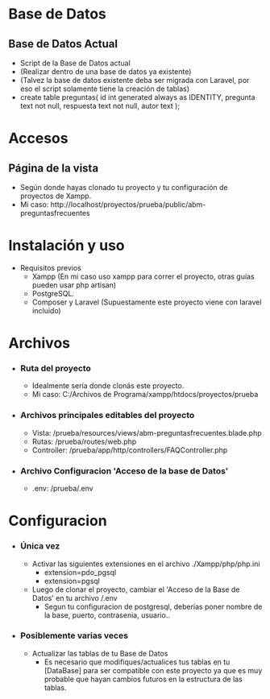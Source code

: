 # Base de Datos
## Base de Datos Actual
* Script de la Base de Datos actual
* (Realizar dentro de una base de datos ya existente)
* (Talvez la base de datos existente deba ser migrada con Laravel, por eso el script solamente tiene la creación de tablas)
* create table preguntas(
    id int generated always as IDENTITY,
    pregunta text not null,
    respuesta text not null,
    autor text );


# Accesos

## Página de la vista
* Según donde hayas clonado tu proyecto y tu configuración de proyectos de Xampp.
* Mi caso: http://localhost/proyectos/prueba/public/abm-preguntasfrecuentes


# Instalación y uso
* Requisitos previos
    - Xampp (En mi caso uso xampp para correr el proyecto, otras guías pueden usar php artisan)
    - PostgreSQL.
    - Composer y Laravel (Supuestamente este proyecto viene con laravel incluido)


# Archivos
* ### Ruta del proyecto
  * Idealmente sería donde clonás este proyecto.
  * Mi caso: C:/Archivos de Programa/xampp/htdocs/proyectos/prueba
* ### Archivos principales editables del proyecto
  * Vista: /prueba/resources/views/abm-preguntasfrecuentes.blade.php
  * Rutas: /prueba/routes/web.php
  * Controller: /prueba/app/http/controllers/FAQController.php
* ### Archivo Configuracion 'Acceso de la base de Datos'
  * .env: /prueba/.env

# Configuracion
* ### Única vez
  * Activar las siguientes extensiones en el archivo ./Xampp/php/php.ini
     * extension=pdo_pgsql
     * extension=pgsql
  * Luego de clonar el proyecto, cambiar el 'Acceso de la Base de Datos' en tu archivo /.env
     * Segun tu configuracion de postgresql, deberías poner nombre de la base, puerto, contrasenia, usuario..
* ### Posiblemente varias veces
  * Actualizar las tablas de tu Base de Datos
      * Es necesario que modifiques/actualices tus tablas en tu [DataBase] para ser compatible con este proyecto ya que es muy probable que hayan cambios futuros en la estructura de las tablas.
